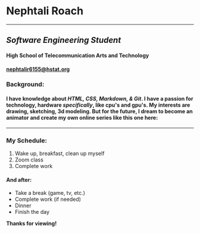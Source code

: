 # Nephtali Roach  
---
## _Software Engineering Student_
#### **High School of Telecommunication Arts and Technology**  
#### nephtalir6155@hstat.org


### Background:
#### I have knowledge about *HTML, CSS, Markdown, & Git*. I have a passion for technology, hardware *specifically*, like cpu's and gpu's. My interests are drawing, sketching, 3d modeling. But for the future, I dream to become an animator and create my own online series like this one here:<br/>
---
### My Schedule:
1. Wake up, breakfast, clean up myself
2. Zoom class
3. Complete work
#### And after:
- Take a break (game, tv, etc.)
- Complete work (if needed)
- Dinner
- Finish the day

**Thanks for viewing!**


